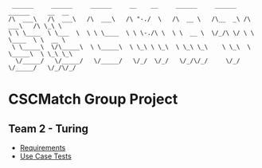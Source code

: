 ``` 
 ______     ______     ______     __    __     ______     ______   ______     __  __    
/\  ___\   /\  ___\   /\  ___\   /\ "-./  \   /\  __ \   /\__  _\ /\  ___\   /\ \_\ \   
\ \ \____  \ \___  \  \ \ \____  \ \ \-./\ \  \ \  __ \  \/_/\ \/ \ \ \____  \ \  __ \  
 \ \_____\  \/\_____\  \ \_____\  \ \_\ \ \_\  \ \_\ \_\    \ \_\  \ \_____\  \ \_\ \_\ 
  \/_____/   \/_____/   \/_____/   \/_/  \/_/   \/_/\/_/     \/_/   \/_____/   \/_/\/_/
```
# CSCMatch Group Project
## Team 2 - Turing

* [Requirements](resources/CSCMatch.pdf)
* [Use Case Tests](Tests/UseCaseTesting.pdf)
